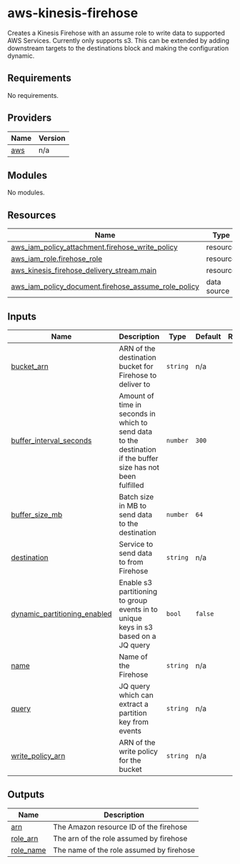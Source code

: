 # aws-kinesis-firehose

Creates a Kinesis Firehose with an assume role to write data to supported AWS Services. Currently only supports s3. This can be extended by adding downstream targets to the destinations block and making the configuration dynamic.

<!-- BEGINNING OF PRE-COMMIT-TERRAFORM DOCS HOOK -->
## Requirements

No requirements.

## Providers

| Name | Version |
|------|---------|
| <a name="provider_aws"></a> [aws](#provider\_aws) | n/a |

## Modules

No modules.

## Resources

| Name | Type |
|------|------|
| [aws_iam_policy_attachment.firehose_write_policy](https://registry.terraform.io/providers/hashicorp/aws/latest/docs/resources/iam_policy_attachment) | resource |
| [aws_iam_role.firehose_role](https://registry.terraform.io/providers/hashicorp/aws/latest/docs/resources/iam_role) | resource |
| [aws_kinesis_firehose_delivery_stream.main](https://registry.terraform.io/providers/hashicorp/aws/latest/docs/resources/kinesis_firehose_delivery_stream) | resource |
| [aws_iam_policy_document.firehose_assume_role_policy](https://registry.terraform.io/providers/hashicorp/aws/latest/docs/data-sources/iam_policy_document) | data source |

## Inputs

| Name | Description | Type | Default | Required |
|------|-------------|------|---------|:--------:|
| <a name="input_bucket_arn"></a> [bucket\_arn](#input\_bucket\_arn) | ARN of the destination bucket for Firehose to deliver to | `string` | n/a | yes |
| <a name="input_buffer_interval_seconds"></a> [buffer\_interval\_seconds](#input\_buffer\_interval\_seconds) | Amount of time in seconds in which to send data to the destination if the buffer size has not been fulfilled | `number` | `300` | no |
| <a name="input_buffer_size_mb"></a> [buffer\_size\_mb](#input\_buffer\_size\_mb) | Batch size in MB to send data to the destination | `number` | `64` | no |
| <a name="input_destination"></a> [destination](#input\_destination) | Service to send data to from Firehose | `string` | n/a | yes |
| <a name="input_dynamic_partitioning_enabled"></a> [dynamic\_partitioning\_enabled](#input\_dynamic\_partitioning\_enabled) | Enable s3 partitioning to group events in to unique keys in s3 based on a JQ query | `bool` | `false` | no |
| <a name="input_name"></a> [name](#input\_name) | Name of the Firehose | `string` | n/a | yes |
| <a name="input_query"></a> [query](#input\_query) | JQ query which can extract a partition key from events | `string` | n/a | yes |
| <a name="input_write_policy_arn"></a> [write\_policy\_arn](#input\_write\_policy\_arn) | ARN of the write policy for the bucket | `string` | n/a | yes |

## Outputs

| Name | Description |
|------|-------------|
| <a name="output_arn"></a> [arn](#output\_arn) | The Amazon resource ID of the firehose |
| <a name="output_role_arn"></a> [role\_arn](#output\_role\_arn) | The arn of the role assumed by firehose |
| <a name="output_role_name"></a> [role\_name](#output\_role\_name) | The name of the role assumed by firehose |
<!-- END OF PRE-COMMIT-TERRAFORM DOCS HOOK -->
